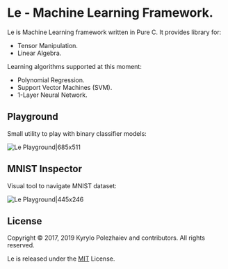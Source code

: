 # Le - Machine Learning Framework.

Le is Machine Learning framework written in Pure C. It provides library for:
* Tensor Manipulation.
* Linear Algebra.

Learning algorithms supported at this moment:
* Polynomial Regression.
* Support Vector Machines (SVM).
* 1-Layer Neural Network.

## Playground

Small utility to play with binary classifier models:

![Le Playground|685x511](http://kirushyk.github.io/projects/le.png)

## MNIST Inspector

Visual tool to navigate MNIST dataset:

![Le Playground|445x246](http://kirushyk.github.io/projects/le-mnist.png)

## License

Copyright &copy; 2017, 2019 Kyrylo Polezhaiev and contributors. All rights reserved.

Le is released under the [MIT](LICENSE) License.
